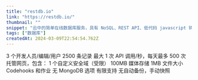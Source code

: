 ```yaml
---
title: "restdb.io"
link: "https://restdb.io/"
thumbnail: ""
snippet: "云中的简单在线数据库服务，具有 NoSQL、REST API、低代码 javascript 钩子、MongoDB 支持等功能。非常适合 API 自动化、自定义开发、企业、后台、无服务器后端、数据库驱动的网站。它通过安全的 API 密钥和强大的 MongoDB 查询和聚合功能提供轻松的协作和数据管理。还支持 Auth0 JWT 身份验证。"
tags: ["数据库"]
createdAt: 2024-03-09T22:54:54.762Z
---
```

3 个开发人员/编辑/用户
2500 条记录
最大 1 次 API 调用/秒，每天最多 500 次
托管网页，包含：
1 个自定义安全域（受限）
100MB 媒体存储
1MB 文件大小
Codehooks 和作业
无 MongoDB 选项
有限支持
无自动备份，手动快照
